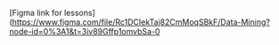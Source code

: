 [Figma link for lessons](https://www.figma.com/file/Rc1DCIekTaj82CmMoqSBkF/Data-Mining?node-id=0%3A1&t=3iv89Gffp1omvbSa-0

